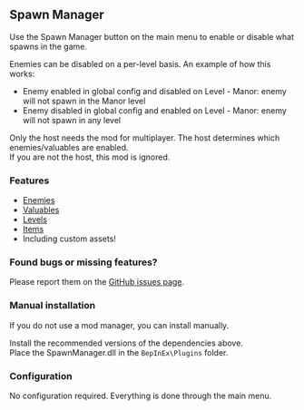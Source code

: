 ## Spawn Manager

Use the Spawn Manager button on the main menu to enable or disable what spawns in the game.

Enemies can be disabled on a per-level basis. An example of how this works:
- Enemy enabled in global config and disabled on Level - Manor: enemy will not spawn in the Manor level
- Enemy disabled in global config and enabled on Level - Manor: enemy will not spawn in any level

Only the host needs the mod for multiplayer. The host determines which enemies/valuables are enabled.\
If you are not the host, this mod is ignored.

### Features
* [Enemies](https://repo-2025horror.fandom.com/wiki/Monsters) 
* [Valuables](https://repo-2025horror.fandom.com/wiki/Valuables)
* [Levels](https://repo-2025horror.fandom.com/wiki/Locations)
* [Items](https://repo-2025horror.fandom.com/wiki/Purchased_Items)
* Including custom assets!

### Found bugs or missing features?
Please report them on the [GitHub issues page](https://github.com/SoundedSquash/REPO-SpawnManager/issues).

### Manual installation
If you do not use a mod manager, you can install manually.

Install the recommended versions of the dependencies above.\
Place the SpawnManager.dll in the `BepInEx\Plugins` folder.

### Configuration

No configuration required. Everything is done through the main menu.